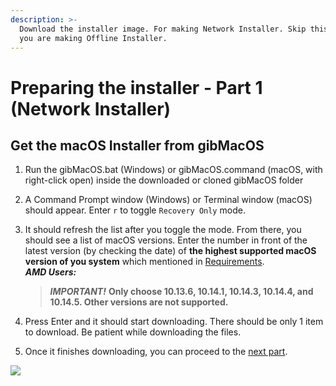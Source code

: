 ```yaml
---
description: >-
  Download the installer image. For making Network Installer. Skip this part if
  you are making Offline Installer.
---
```


# Preparing the installer - Part 1 \(Network Installer\)

## Get the macOS Installer from gibMacOS

1. Run the gibMacOS.bat \(Windows\) or gibMacOS.command \(macOS, with right-click open\) inside the downloaded or cloned gibMacOS folder
2. A Command Prompt window \(Windows\) or Terminal window \(macOS\) should appear. Enter `r` to toggle `Recovery Only` mode.
3. It should refresh the list after you toggle the mode. From there, you should see a list of macOS versions. Enter the number in front of the latest version \(by checking the date\) of **the highest supported macOS version of you system** which mentioned in [Requirements](get-started/prerequisites.md#requirements).  
   _**AMD Users:**_

   > _**IMPORTANT!**_ **Only choose 10.13.6, 10.14.1, 10.14.3, 10.14.4, and 10.14.5. Other versions are not supported.**

4. Press Enter and it should start downloading. There should be only 1 item to download. Be patient while downloading the files.
5. Once it finishes downloading, you can proceed to the [next part](preparing-the-installer-part-2/).

![](../.gitbook/assets/gibmacos-macos-1.gif)

